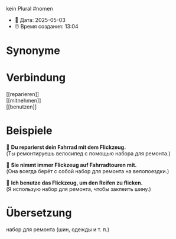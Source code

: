 kein Plural
#nomen
- 📍 Дата: 2025-05-03
- ⏰ Время создания: 13:04
# Synonyme

# Verbindung 
[[reparieren]]  
[[mitnehmen]]  
[[benutzen]]
# Beispiele
🔹 **Du reparierst dein Fahrrad mit dem Flickzeug.**  
(Ты ремонтируешь велосипед с помощью набора для ремонта.)

🔹 **Sie nimmt immer Flickzeug auf Fahrradtouren mit.**  
(Она всегда берёт с собой набор для ремонта на велопоездки.)

🔹 **Ich benutze das Flickzeug, um den Reifen zu flicken.**  
(Я использую набор для ремонта, чтобы заклеить шину.)
# Übersetzung
набор для ремонта (шин, одежды и т. п.)